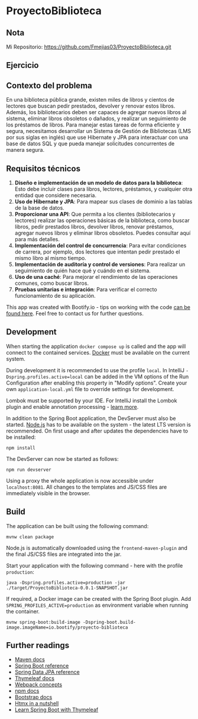 # ProyectoBiblioteca

## Nota
 Mi Repositorio: https://github.com/Fmejias03/ProyectoBiblioteca.git
 
 ## Ejercicio
 ## Contexto del problema
En una biblioteca pública grande, existen miles de libros y cientos de lectores que buscan pedir prestados, devolver y renovar estos libros. Además, los bibliotecarios deben ser capaces de agregar nuevos libros al sistema, eliminar libros obsoletos o dañados, y realizar un seguimiento de los préstamos de libros. Para manejar estas tareas de forma eficiente y segura, necesitamos desarrollar un Sistema de Gestión de Bibliotecas (LMS por sus siglas en inglés) que use Hibernate y JPA para interactuar con una base de datos SQL y que pueda manejar solicitudes concurrentes de manera segura.

## Requisitos técnicos

1. **Diseño e implementación de un modelo de datos para la biblioteca**: Esto debe incluir clases para libros, lectores, préstamos, y cualquier otra entidad que considere necesaria.
2. **Uso de Hibernate y JPA**: Para mapear sus clases de dominio a las tablas de la base de datos.
3. **Proporcionar una API**: Que permita a los clientes (bibliotecarios y lectores) realizar las operaciones básicas de la biblioteca, como buscar libros, pedir prestados libros, devolver libros, renovar préstamos, agregar nuevos libros y eliminar libros obsoletos. Puedes consultar aquí para más detalles.
4. **Implementación del control de concurrencia**: Para evitar condiciones de carrera, por ejemplo, dos lectores que intentan pedir prestado el mismo libro al mismo tiempo.
5. **Implementación de auditoría y control de versiones**: Para realizar un seguimiento de quién hace qué y cuándo en el sistema.
6. **Uso de una caché**: Para mejorar el rendimiento de las operaciones comunes, como buscar libros.
7. **Pruebas unitarias e integración**: Para verificar el correcto funcionamiento de su aplicación.

This app was created with Bootify.io - tips on working with the code [can be found here](https://bootify.io/next-steps/).
Feel free to contact us for further questions.

## Development

When starting the application `docker compose up` is called and the app will connect to the contained services.
[Docker](https://www.docker.com/get-started/) must be available on the current system.

During development it is recommended to use the profile `local`. In IntelliJ `-Dspring.profiles.active=local` can be
added in the VM options of the Run Configuration after enabling this property in "Modify options". Create your own
`application-local.yml` file to override settings for development.

Lombok must be supported by your IDE. For IntelliJ install the Lombok plugin and enable annotation processing -
[learn more](https://bootify.io/next-steps/spring-boot-with-lombok.html).

In addition to the Spring Boot application, the DevServer must also be started. [Node.js](https://nodejs.org/) has to be
available on the system - the latest LTS version is recommended. On first usage and after updates the dependencies have to be installed:

```
npm install
```

The DevServer can now be started as follows:

```
npm run devserver
```

Using a proxy the whole application is now accessible under `localhost:8081`. All changes to the templates and JS/CSS
files are immediately visible in the browser.

## Build

The application can be built using the following command:

```
mvnw clean package
```

Node.js is automatically downloaded using the `frontend-maven-plugin` and the final JS/CSS files are integrated into the jar.

Start your application with the following command - here with the profile `production`:

```
java -Dspring.profiles.active=production -jar ./target/ProyectoBiblioteca-0.0.1-SNAPSHOT.jar
```

If required, a Docker image can be created with the Spring Boot plugin. Add `SPRING_PROFILES_ACTIVE=production` as
environment variable when running the container.

```
mvnw spring-boot:build-image -Dspring-boot.build-image.imageName=io.bootify/proyecto-biblioteca
```

## Further readings

* [Maven docs](https://maven.apache.org/guides/index.html)  
* [Spring Boot reference](https://docs.spring.io/spring-boot/docs/current/reference/htmlsingle/)  
* [Spring Data JPA reference](https://docs.spring.io/spring-data/jpa/docs/current/reference/html/)  
* [Thymeleaf docs](https://www.thymeleaf.org/documentation.html)  
* [Webpack concepts](https://webpack.js.org/concepts/)  
* [npm docs](https://docs.npmjs.com/)  
* [Bootstrap docs](https://getbootstrap.com/docs/5.3/getting-started/introduction/)  
* [Htmx in a nutshell](https://htmx.org/docs/)  
* [Learn Spring Boot with Thymeleaf](https://www.wimdeblauwe.com/books/taming-thymeleaf/)  
